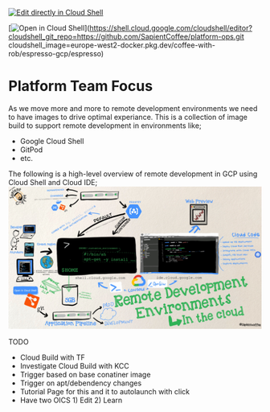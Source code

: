 [![Edit directly in Cloud Shell](https://gstatic.com/cloudssh/images/open-btn.svg)](https://shell.cloud.google.com/cloudshell/editor?cloudshell_git_repo=https://github.com/SapientCoffee/platform-ops.git)

[![Open in Cloud Shell](https://gstatic.com/cloudssh/images/open-btn.svg)](https://shell.cloud.google.com/cloudshell/editor?cloudshell_git_repo=https://github.com/SapientCoffee/platform-ops.git cloudshell_image=europe-west2-docker.pkg.dev/coffee-with-rob/espresso-gcp/espresso)

# Platform Team Focus
As we move more and more to remote development environments we need to have images to drive optimal experiance. This is a collection of image build to support remote development in environments like;
* Google Cloud Shell
* GitPod
* etc.

The following is a high-level overview of remote development in GCP using Cloud Shell and Cloud IDE;
![](Remote-Developer-Environment.jpg)


TODO
* Cloud Build with TF
* Investigate Cloud Build with KCC
* Trigger based on base conatiner image
* Trigger on apt/debendency changes
* Tutorial Page for this and it to autolaunch with click
* Have two OICS 1) Edit 2) Learn